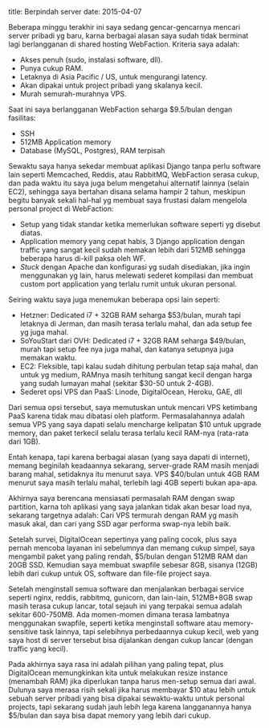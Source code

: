 title: Berpindah server
date: 2015-04-07

Beberapa minggu terakhir ini saya sedang gencar-gencarnya mencari server
pribadi yg baru, karna berbagai alasan saya sudah tidak berminat lagi
berlangganan di shared hosting WebFaction. Kriteria saya adalah:

* Akses penuh (sudo, instalasi software, dll).
* Punya cukup RAM.
* Letaknya di Asia Pacific / US, untuk mengurangi latency.
* Akan dipakai untuk project pribadi yang skalanya kecil.
* Murah semurah-murahnya VPS.

Saat ini saya berlangganan WebFaction seharga $9.5/bulan dengan
fasilitas:

* SSH
* 512MB Application memory
* Database (MySQL, Postgres), RAM terpisah

Sewaktu saya hanya sekedar membuat aplikasi Django tanpa perlu software
lain seperti Memcached, Reddis, atau RabbitMQ, WebFaction serasa cukup,
dan pada waktu itu saya juga belum mengetahui alternatif lainnya (selain
EC2), sehingga saya bertahan disana selama hampir 2 tahun, meskipun
begitu banyak sekali hal-hal yg membuat saya frustasi dalam mengelola
personal project di WebFaction:

* Setup yang tidak standar ketika memerlukan software seperti yg disebut
  diatas.
* Application memory yang cepat habis, 3 Django application dengan
  traffic yang sangat kecil sudah memakan lebih dari 512MB sehingga
  beberapa harus di-kill paksa oleh WF.
* _Stuck_ dengan Apache dan konfigurasi yg sudah disediakan, jika ingin
  menggunakan yg lain, harus melewati sederet kompilasi dan membuat
  custom port application yang terlalu rumit untuk ukuran personal.

Seiring waktu saya juga menemukan beberapa opsi lain seperti:

* Hetzner: Dedicated i7 + 32GB RAM seharga $53/bulan, murah tapi
  letaknya di Jerman, dan masih terasa terlalu mahal, dan ada setup fee
  yg juga mahal.
* SoYouStart dari OVH: Dedicated i7 + 32GB RAM seharga $49/bulan, murah
  tapi setup fee nya juga mahal, dan katanya setupnya juga memakan
  waktu.
* EC2: Fleksible, tapi kalau sudah dihitung perbulan tetap saja mahal,
  dan untuk yg medium, RAMnya masih terhitung sangat kecil dengan harga
  yang sudah lumayan mahal (sekitar $30-50 untuk 2-4GB).
* Sederet opsi VPS dan PaaS: Linode, DigitalOcean, Heroku, GAE, dll

Dari semua opsi tersebut, saya memutuskan untuk mencari VPS ketimbang
PaaS karena tidak mau dibatasi oleh platform. Permasalahannya adalah
semua VPS yang saya dapati selalu mencharge kelipatan $10 untuk upgrade
memory, dan paket terkecil selalu terasa terlalu kecil RAM-nya
(rata-rata dari 1GB).

Entah kenapa, tapi karena berbagai alasan (yang saya dapati di
internet), memang beginilah keadaannya sekarang, server-grade RAM masih
menjadi barang mahal, setidaknya itu menurut saya. VPS $40/bulan untuk 
4GB RAM menurut saya masih terlalu mahal, terlebih lagi 4GB seperti
bukan apa-apa.

Akhirnya saya berencana mensiasati permasalah RAM dengan swap partition,
karna toh aplikasi yang saya jalankan tidak akan besar load nya,
sekarang targetnya adalah: Cari VPS termurah dengan RAM yg masih masuk
akal, dan cari yang SSD agar performa swap-nya lebih baik.

Setelah survei, DigitalOcean sepertinya yang paling cocok, plus saya
pernah mencoba layanan ini sebelumnya dan memang cukup simpel, saya
mengambil paket yang paling rendah, $5/bulan dengan 512MB RAM dan 20GB SSD. 
Kemudian saya membuat swapfile sebesar 8GB, sisanya (12GB) lebih dari
cukup untuk OS, software dan file-file project saya.

Setelah menginstall semua software dan menjalankan berbagai service
seperti nginx, reddis, rabbitmq, gunicorn, dan lain-lain, 512MB+8GB swap masih
terasa cukup lancar, total sejauh ini yang terpakai semua adalah sekitar
600-750MB. Ada momen-momen dimana terasa lambatnya menggunakan swapfile,
seperti ketika menginstall software atau memory-sensitive task lainnya,
tapi selebihnya perbedaannya cukup kecil, web yang saya host di server
tersebut bisa dijalankan dengan cukup lancar (dengan traffic yang kecil).

Pada akhirnya saya rasa ini adalah pilihan yang paling tepat, plus
DigitalOcean memungkinkan kita untuk melakukan resize instance (menambah
RAM) jika diperlukan tanpa harus men-setup semua dari awal. Dulunya saya
merasa risih sekali jika harus membayar $10 atau lebih untuk sebuah
server pribadi yang bisa dipakai sewaktu-waktu untuk personal projects,
tapi sekarang sudah jauh lebih lega karena langganannya hanya $5/bulan
dan saya bisa dapat memory yang lebih dari cukup.
